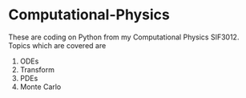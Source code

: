 # Computational-Physics
These are coding on Python from my Computational Physics SIF3012.
Topics which are covered are 
1) ODEs
2) Transform
3) PDEs
4) Monte Carlo
